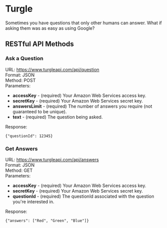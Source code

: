 # Turgle

Sometimes you have questions that only other humans can answer. What if asking them was as easy as using Google?

## RESTful API Methods

### Ask a Question

URL: https://www.turgleapi.com/api/question  
Format: JSON  
Method: POST  
Parameters:

+ **accessKey** - (required) Your Amazon Web Services access key.
+ **secretKey** - (required) Your Amazon Web Services secret key.
+ **answersLimit** - (required) The number of answers you require (not guaranteed to be unique).
+ **text** - (required) The question being asked.

Response:  
```
{"questionId": 12345}
```

### Get Answers

URL: https://www.turgleapi.com/api/answers  
Format: JSON  
Method: GET  
Parameters:

+ **accessKey** - (required) Your Amazon Web Services access key.
+ **secretKey** - (required) Your Amazon Web Services secret key.
+ **questionId** - (required) The questionId associated with the question you're interested in.

Response:  
```
{"answers": ["Red", "Green", "Blue"]}
```
